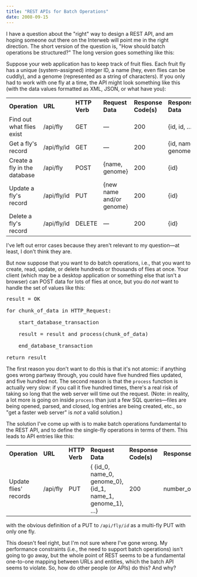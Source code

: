 ```yaml
---
title: "REST APIs for Batch Operations"
date: 2008-09-15
---
```

I have a question about the "right" way to design a REST API, and am hoping someone out there on the Interweb will point me in the right direction.  The short version of the question is, "How should batch operations be structured?"  The long version goes something like this:

Suppose your web application has to keep track of fruit flies.  Each fruit fly has a unique (system-assigned) integer ID, a name (hey, even flies can be cuddly), and a genome (represented as a string of characters).  If you only had to work with one fly at a time, the API might look something like this (with the data values formatted as XML, JSON, or what have you):
<table class="centered">
<tr>
<td><strong>Operation</strong></td>
<td><strong>URL</strong></td>
<td><strong>HTTP Verb</strong></td>
<td><strong>Request Data</strong></td>
<td><strong>Response Code(s)</strong></td>
<td><strong>Response Data</strong></td>
</tr>
<tr>
<td>Find out what flies exist</td>
<td>/api/fly</td>
<td>GET</td>
<td>—</td>
<td>200</td>
<td>{id, id, …}</td>
</tr>
<tr>
<td>Get a fly's record</td>
<td>/api/fly/id</td>
<td>GET</td>
<td>—</td>
<td>200</td>
<td>{id, name, genome}</td>
</tr>
<tr>
<td>Create a fly in the database</td>
<td>/api/fly</td>
<td>POST</td>
<td>{name, genome}</td>
<td>200</td>
<td>{id}</td>
</tr>
<tr>
<td>Update a fly's record</td>
<td>/api/fly/id</td>
<td>PUT</td>
<td>{new name and/or genome}</td>
<td>200</td>
<td>{id}</td>
</tr>
<tr>
<td>Delete a fly's record</td>
<td>/api/fly/id</td>
<td>DELETE</td>
<td>—</td>
<td>200</td>
<td>{id}</td>
</tr>
</table>
I've left out error cases because they aren't relevant to my question—at least, I don't think they are.

But now suppose that you want to do batch operations, i.e., that you want to create, read, update, or delete hundreds or thousands of flies at once.  Your client (which may be a desktop application or something else that isn't a browser) can POST data for lots of flies at once, but you do <em>not</em> want to handle the set of values like this:
<pre>
result = OK

for chunk_of_data in HTTP_Request:

    start_database_transaction

    result = result and process(chunk_of_data)

    end_database_transaction

return result</pre>
The first reason you don't want to do this is that it's not atomic: if anything goes wrong partway through, you could have five hundred flies updated, and five hundred not.  The second reason is that the <code>process</code> function is actually very slow: if you call it five hundred times, there's a real risk of taking so long that the web server will time out the request.  (Note: in reality, a lot more is going on inside <code>process</code> than just a few SQL queries—files are being opened, parsed, and closed, log entries are being created, etc., so "get a faster web server" is <em>not</em> a valid solution.)

The solution I've come up with is to make batch operations fundamental to the REST API, and to define the single-fly operations in terms of them.  This leads to API entries like this:
<table class="centered">
<tr>
<td><strong>Operation</strong></td>
<td><strong>URL</strong></td>
<td><strong>HTTP Verb</strong></td>
<td><strong>Request Data</strong></td>
<td><strong>Response Code(s)</strong></td>
<td><strong>Response Data</strong></td>
</tr>
<tr>
<td>Update flies' records</td>
<td>/api/fly</td>
<td>PUT</td>
<td>{ {id_0, name_0, genome_0}, {id_1, name_1, genome_1}, …}</td>
<td>200</td>
<td>number_of_updates</td>
</tr>
</table>
with the obvious definition of a PUT to <code>/api/fly/<em>id</em></code> as a multi-fly PUT with only one fly.

This doesn't feel right, but I'm not sure where I've gone wrong.  My performance constraints (i.e., the need to support batch operations) isn't going to go away, but the whole point of REST seems to be a fundamental one-to-one mapping between URLs and entities, which the batch API seems to violate.  So, how do other people (or APIs) do this?  And why?
